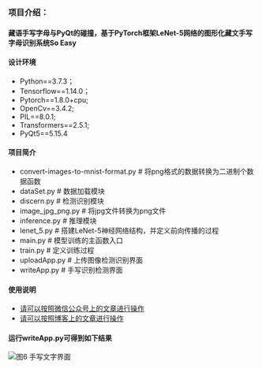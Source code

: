 ### 项目介绍：
#### 藏语手写字母与PyQt的碰撞，基于PyTorch框架LeNet-5网络的图形化藏文手写字母识别系统So Easy
#### 设计环境
- Python==3.7.3；
- Tensorflow==1.14.0；
- Pytorch==1.8.0+cpu;
- OpenCv==3.4.2;
- PIL==8.0.1;
- Transformers==2.5.1;
- PyQt5==5.15.4
#### 项目简介
- convert-images-to-mnist-format.py  # 将png格式的数据转换为二进制个数据函数
- dataSet.py  # 数据加载模块
- discern.py # 检测识别模块
- image_jpg_png.py # 将jpg文件转换为png文件
- inference.py # 推理模块
- lenet_5.py # 搭建LeNet-5神经网络结构，并定义前向传播的过程
- main.py   # 模型训练的主函数入口
- train.py  # 定义训练过程
- uploadApp.py # 上传图像检测识别界面
- writeApp.py  # 手写识别检测界面
#### 使用说明
- [请可以按照微信公众号上的文章进行操作](https://mp.weixin.qq.com/s/b2fxFJSHG7_O-ZLy--WH_g)
- [请可以按照博客上的文章进行操作](https://shajiu.github.io/2022/01/28/cang-yu-shou-xie-zi-mu-yu-pyqt-de-peng-zhuang-ji-yu-pytorch-kuang-jia-lenet-5-wang-luo-de-tu-xing-hua-cang-wen-shou-xie-zi-mu-shi-bie-xi-tong-so-easy/)
#### 运行writeApp.py可得到如下结果
![图6 手写文字界面](https://s3.bmp.ovh/imgs/2022/01/a08e0e44c398e06e.jpg)
